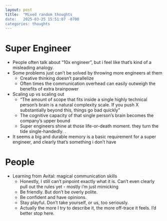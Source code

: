 ```yaml
---
layout: post
title:  "Mixed random thoughts
date:   2025-03-25 15:51:07 -0700
categories: thoughts
---
```


# Super Engineer

- People often talk about “10x engineer”, but i feel like that’s kind of a misleading analogy.
- Some problems just can’t be solved by throwing more engineers at them
    - Creative thinking doesn’t parallelize 
    - Often times the communication overhead can easily outweigh the benefits of extra brainpower
- Scaling up vs scaling out
  - “The amount of scope that fits inside a single highly technical person’s brain is a natural complexity scale. If you push X substantially beyond this, things go bad quickly”
  - The cognitive capacity of that single person’s brain becomes the company’s upper bound
  - Super engineers shine at those life-or-death moment. they turn the tide single-handedly. .
- It seems a big and durable memory is a basic requirement for a super engineer, and clearly that’s something i don’t have
 
# People
- Learning from Avital: magical communication skills
    - Honestly, I still can’t pinpoint exactly what it is. Can’t even clearly pull out the rules yet - mostly i’m just mimicking
    - Be friendly. But don’t be overly polite. 
    - Be confident and have opinions.
    - Stay playful. Don’t take yourself, or us, too seriously.
    - Actually the more I try to describe it, the more off-trace it feels. I’d better stop here. 

